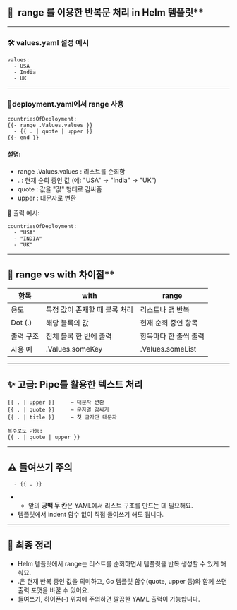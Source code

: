 ## **🔁**  range 를 이용한 반복문 처리 in Helm 템플릿**

---

### **🛠 values.yaml 설정 예시**

```
values:
  - USA
  - India
  - UK
```

---

### **📄deployment.yaml에서 range 사용**

```
countriesOfDeployment:
{{- range .Values.values }}
  - {{ . | quote | upper }}
{{- end }}
```

#### **설명:**

- range .Values.values : 리스트를 순회함
- . : 현재 순회 중인 값 (예: "USA" → "India" → "UK")
- quote : 값을 "값" 형태로 감싸줌
- upper : 대문자로 변환

📌 출력 예시:

```
countriesOfDeployment:
  - "USA"
  - "INDIA"
  - "UK"
```

---

## **🧠** range vs with 차이점**

|**항목**|with|range|
|---|---|---|
|용도|특정 값이 존재할 때 블록 처리|리스트나 맵 반복|
|Dot (.)|해당 블록의 값|현재 순회 중인 항목|
|출력 구조|전체 블록 한 번에 출력|항목마다 한 줄씩 출력|
|사용 예|.Values.someKey|.Values.someList|

---

## **✨ 고급: Pipe를 활용한 텍스트 처리**

```
{{ . | upper }}     → 대문자 변환  
{{ . | quote }}     → 문자열 감싸기  
{{ . | title }}     → 첫 글자만 대문자  

복수로도 가능:
{{ . | quote | upper }}
```

---

## **⚠️ 들여쓰기 주의**

```
  - {{ . }}
```

- - 앞의 **공백 두 칸**은 YAML에서 리스트 구조를 만드는 데 필요해요.
- 템플릿에서 indent 함수 없이 직접 들여쓰기 해도 됩니다.

---

## **🎯 최종 정리**

- Helm 템플릿에서 range는 리스트를 순회하면서 템플릿을 반복 생성할 수 있게 해줘요.
- .은 현재 반복 중인 값을 의미하고, Go 템플릿 함수(quote, upper 등)와 함께 쓰면 출력 포맷을 바꿀 수 있어요.
- 들여쓰기, 하이픈(-) 위치에 주의하면 깔끔한 YAML 출력이 가능합니다.
